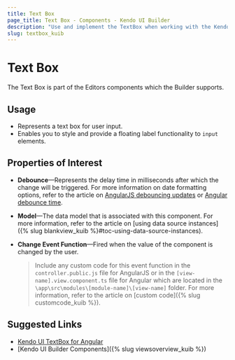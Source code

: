 ```yaml
---
title: Text Box
page_title: Text Box - Components - Kendo UI Builder
description: "Use and implement the TextBox when working with the Kendo UI Builder tool for creating and managing Angular and AngularJS-based web applications."
slug: textbox_kuib
---
```


# Text Box

The Text Box is part of the Editors components which the Builder supports.

## Usage

* Represents a text box for user input.
* Enables you to style and provide a floating label functionality to `input` elements.

## Properties of Interest

* **Debounce**&mdash;Represents the delay time in milliseconds after which the change will be triggered. For more information on date formatting options, refer to the article on [AngularJS debouncing updates](https://docs.angularjs.org/api/ng/directive/ngModelOptions#debouncing-updates) or [Angular debounce time](http://reactivex.io/rxjs/class/es6/Observable.js~Observable.html#instance-method-debounceTime).
* **Model**&mdash;The data model that is associated with this component. For more information, refer to the article on [using data source instances]({% slug blankview_kuib %}#toc-using-data-source-instances).
* **Change Event Function**&mdash;Fired when the value of the component is changed by the user.

    > Include any custom code for this event function in the `controller.public.js` file for AngularJS or in the `[view-name].view.component.ts` file for Angular which are located in the `\app\src\modules\[module-name]\[view-name]` folder. For more information, refer to the article on [custom code]({% slug customcode_kuib %}).

## Suggested Links

* [Kendo UI TextBox for Angular](https://www.telerik.com/kendo-angular-ui/components/inputs/textbox/)
* [Kendo UI Builder Components]({% slug viewsoverview_kuib %})
